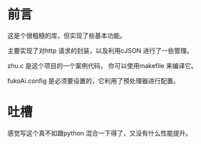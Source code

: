 # 前言
这是个很粗糙的库，但实现了些基本功能。

主要实现了对http 请求的封装，以及利用cJSON 进行了一些管理。

zhu.c 是这个项目的一个案例代码， 你可以使用makefile 来编译它。

fukoAi.config 是必须要设置的，它利用了预处理器进行配置。

# 吐槽
感觉写这个真不如跟python 混合一下得了，又没有什么性能提升。
